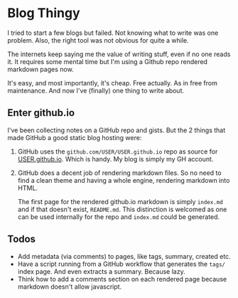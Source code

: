 # Blog Thingy

I tried to start a few blogs but failed. Not knowing what to write was
one problem. Also, the right tool was not obvious for quite a while.

The internets keep saying me the value of writing stuff, even if no one
reads it. It requires some mental time but I'm using a Github repo
rendered markdown pages now.

It's easy, and most importantly, it's cheap. Free actually. As in free
from maintenance. And now I've (finally) one thing to write about.


## Enter github.io

I've been collecting notes on a GitHub repo and gists. But the 2 things
that made GitHub a good static blog hosting were:

1. GitHub uses the `github.com/USER/USER.github.io` repo as source for
   [USER.github.io](https://USER.github.io). Which is handy. My blog is
   simply my GH account.

2. GitHub does a decent job of rendering markdown files. So no need to
   find a clean theme and having a whole engine, rendering markdown into
   HTML.

   The first page for the rendered github.io markdown is simply
   `index.md` and if that doesn't exist, `README.md`. This distinction
   is welcomed as one can be used internally for the repo and `index.md`
   could be generated.


## Todos

- Add metadata (via comments) to pages, like tags, summary, created etc.
- Have a script running from a GitHub workflow that generates the
  `tags/` index page. And even extracts a summary. Because lazy.
- Think how to add a comments section on each rendered page because
  markdown doesn't allow javascript.
